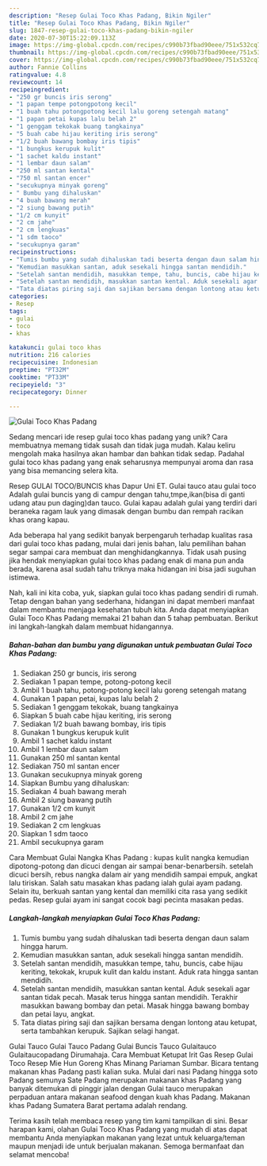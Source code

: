 ```yaml
---
description: "Resep Gulai Toco Khas Padang, Bikin Ngiler"
title: "Resep Gulai Toco Khas Padang, Bikin Ngiler"
slug: 1847-resep-gulai-toco-khas-padang-bikin-ngiler
date: 2020-07-30T15:22:09.113Z
image: https://img-global.cpcdn.com/recipes/c990b73fbad90eee/751x532cq70/gulai-toco-khas-padang-foto-resep-utama.jpg
thumbnail: https://img-global.cpcdn.com/recipes/c990b73fbad90eee/751x532cq70/gulai-toco-khas-padang-foto-resep-utama.jpg
cover: https://img-global.cpcdn.com/recipes/c990b73fbad90eee/751x532cq70/gulai-toco-khas-padang-foto-resep-utama.jpg
author: Fannie Collins
ratingvalue: 4.8
reviewcount: 14
recipeingredient:
- "250 gr buncis iris serong"
- "1 papan tempe potongpotong kecil"
- "1 buah tahu potongpotong kecil lalu goreng setengah matang"
- "1 papan petai kupas lalu belah 2"
- "1 genggam tekokak buang tangkainya"
- "5 buah cabe hijau keriting iris serong"
- "1/2 buah bawang bombay iris tipis"
- "1 bungkus kerupuk kulit"
- "1 sachet kaldu instant"
- "1 lembar daun salam"
- "250 ml santan kental"
- "750 ml santan encer"
- "secukupnya minyak goreng"
- " Bumbu yang dihaluskan"
- "4 buah bawang merah"
- "2 siung bawang putih"
- "1/2 cm kunyit"
- "2 cm jahe"
- "2 cm lengkuas"
- "1 sdm taoco"
- "secukupnya garam"
recipeinstructions:
- "Tumis bumbu yang sudah dihaluskan tadi beserta dengan daun salam hingga harum."
- "Kemudian masukkan santan, aduk sesekali hingga santan mendidih."
- "Setelah santan mendidih, masukkan tempe, tahu, buncis, cabe hijau keriting, tekokak, krupuk kulit dan kaldu instant. Aduk rata hingga santan mendidih."
- "Setelah santan mendidih, masukkan santan kental. Aduk sesekali agar santan tidak pecah. Masak terus hingga santan mendidih. Terakhir masukkan bawang bombay dan petai. Masak hingga bawang bombay dan petai layu, angkat."
- "Tata diatas piring saji dan sajikan bersama dengan lontong atau ketupat, serta tambahkan kerupuk. Sajikan selagi hangat."
categories:
- Resep
tags:
- gulai
- toco
- khas

katakunci: gulai toco khas 
nutrition: 216 calories
recipecuisine: Indonesian
preptime: "PT32M"
cooktime: "PT33M"
recipeyield: "3"
recipecategory: Dinner

---
```



![Gulai Toco Khas Padang](https://img-global.cpcdn.com/recipes/c990b73fbad90eee/751x532cq70/gulai-toco-khas-padang-foto-resep-utama.jpg)

Sedang mencari ide resep gulai toco khas padang yang unik? Cara membuatnya memang tidak susah dan tidak juga mudah. Kalau keliru mengolah maka hasilnya akan hambar dan bahkan tidak sedap. Padahal gulai toco khas padang yang enak seharusnya mempunyai aroma dan rasa yang bisa memancing selera kita.

Resep GULAI TOCO/BUNCIS khas Dapur Uni ET. Gulai tauco atau gulai toco Adalah gulai buncis yang di campur dengan tahu,tmpe,ikan(bisa di ganti udang atau pun daging)dan tauco. Gulai kapau adalah gulai yang terdiri dari beraneka ragam lauk yang dimasak dengan bumbu dan rempah racikan khas orang kapau.

Ada beberapa hal yang sedikit banyak berpengaruh terhadap kualitas rasa dari gulai toco khas padang, mulai dari jenis bahan, lalu pemilihan bahan segar sampai cara membuat dan menghidangkannya. Tidak usah pusing jika hendak menyiapkan gulai toco khas padang enak di mana pun anda berada, karena asal sudah tahu triknya maka hidangan ini bisa jadi suguhan istimewa.


Nah, kali ini kita coba, yuk, siapkan gulai toco khas padang sendiri di rumah. Tetap dengan bahan yang sederhana, hidangan ini dapat memberi manfaat dalam membantu menjaga kesehatan tubuh kita. Anda dapat menyiapkan Gulai Toco Khas Padang memakai 21 bahan dan 5 tahap pembuatan. Berikut ini langkah-langkah dalam membuat hidangannya.

<!--inarticleads1-->

##### Bahan-bahan dan bumbu yang digunakan untuk pembuatan Gulai Toco Khas Padang:

1. Sediakan 250 gr buncis, iris serong
1. Sediakan 1 papan tempe, potong-potong kecil
1. Ambil 1 buah tahu, potong-potong kecil lalu goreng setengah matang
1. Gunakan 1 papan petai, kupas lalu belah 2
1. Sediakan 1 genggam tekokak, buang tangkainya
1. Siapkan 5 buah cabe hijau keriting, iris serong
1. Sediakan 1/2 buah bawang bombay, iris tipis
1. Gunakan 1 bungkus kerupuk kulit
1. Ambil 1 sachet kaldu instant
1. Ambil 1 lembar daun salam
1. Gunakan 250 ml santan kental
1. Sediakan 750 ml santan encer
1. Gunakan secukupnya minyak goreng
1. Siapkan  Bumbu yang dihaluskan:
1. Sediakan 4 buah bawang merah
1. Ambil 2 siung bawang putih
1. Gunakan 1/2 cm kunyit
1. Ambil 2 cm jahe
1. Sediakan 2 cm lengkuas
1. Siapkan 1 sdm taoco
1. Ambil secukupnya garam


Cara Membuat Gulai Nangka Khas Padang : kupas kulit nangka kemudian dipotong-potong dan dicuci dengan air sampai benar-benarbersih. setelah dicuci bersih, rebus nangka dalam air yang mendidih sampai empuk, angkat lalu tiriskan. Salah satu masakan khas padang ialah gulai ayam padang. Selain itu, berkuah santan yang kental dan memiliki cita rasa yang sedikit pedas. Resep gulai ayam ini sangat cocok bagi pecinta masakan pedas. 

<!--inarticleads2-->

##### Langkah-langkah menyiapkan Gulai Toco Khas Padang:

1. Tumis bumbu yang sudah dihaluskan tadi beserta dengan daun salam hingga harum.
1. Kemudian masukkan santan, aduk sesekali hingga santan mendidih.
1. Setelah santan mendidih, masukkan tempe, tahu, buncis, cabe hijau keriting, tekokak, krupuk kulit dan kaldu instant. Aduk rata hingga santan mendidih.
1. Setelah santan mendidih, masukkan santan kental. Aduk sesekali agar santan tidak pecah. Masak terus hingga santan mendidih. Terakhir masukkan bawang bombay dan petai. Masak hingga bawang bombay dan petai layu, angkat.
1. Tata diatas piring saji dan sajikan bersama dengan lontong atau ketupat, serta tambahkan kerupuk. Sajikan selagi hangat.


Gulai Tauco Gulai Tauco Padang Gulai Buncis Tauco Gulaitauco Gulaitaucopadang Dirumahaja. Cara Membuat Ketupat Irit Gas Resep Gulai Toco Resep Mie Hun Goreng Khas Minang Pariaman Sumbar. Bicara tentang makanan khas Padang pasti kalian suka. Mulai dari nasi Padang hingga soto Padang semunya Sate Padang merupakan makanan khas Padang yang banyak ditemukan di pinggir jalan dengan Gulai tauco merupakan perpaduan antara makanan seafood dengan kuah khas Padang. Makanan khas Padang Sumatera Barat pertama adalah rendang. 

Terima kasih telah membaca resep yang tim kami tampilkan di sini. Besar harapan kami, olahan Gulai Toco Khas Padang yang mudah di atas dapat membantu Anda menyiapkan makanan yang lezat untuk keluarga/teman maupun menjadi ide untuk berjualan makanan. Semoga bermanfaat dan selamat mencoba!
